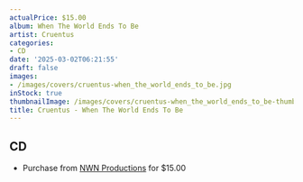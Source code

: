 ```yaml
---
actualPrice: $15.00
album: When The World Ends To Be
artist: Cruentus
categories:
- CD
date: '2025-03-02T06:21:55'
draft: false
images:
- /images/covers/cruentus-when_the_world_ends_to_be.jpg
inStock: true
thumbnailImage: /images/covers/cruentus-when_the_world_ends_to_be-thumb.jpg
title: Cruentus - When The World Ends To Be
---
```


## CD
* Purchase from [NWN Productions](http://shop.nwnprod.com/index.php?route=product/product&path=93&product_id=52119&sort=pd.name&order=ASC) for $15.00
